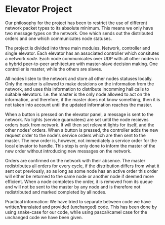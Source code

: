 
# Elevator Project

Our philosophy for the project has been to restrict the use of different network packet types to its absolute minimum. This means we only have two message types on the network. One which sends out the distributed orders and one which communicates node statuses.

The project is divided into three main modules. Network, controller and single elevator. Each elevator has an associated controller which consitutes a network *node*. Each node communicates over UDP with all other nodes in a hybrid peer-to-peer architecture with master-slave decision making. One controller is master, while the others are slaves.

All nodes listen to the network and store all other nodes statuses locally. Only the master is allowed to make desicions on the information from the network, and uses this information to distribute incomming hall calls to suitable elevators. I.e. the master is the only node allowed to act on the information, and therefore, if the master does not know something, then it is not taken into account until the updated information reaches the master.

When a button is pressed on the elevator panel, a message is sent to the network. No lights (service guarnatees) are set until the node recieves orders back from network. It will then set relevant lights for itself, and the other nodes' orders. When a button is pressed, the controller adds the new request order to the node's service orders which are then sent to the master. The new order is, however, not immediately a service order for the local elevator to handle. This step is only done to inform the master of the new order without introducing new messages on the network.

Orders are confirmed on the network with their absence. The master redistributes all orders for every cycle, if the distribution differs from what it sent out previously, so as long as some node has an active order this order will either be returned to the same node or another node if deemed more efficient. When a node completes the order, it is removed from its queue and will not be sent to the master by any node and is therefore not redistributed and marked completed by all nodes.

Practical information:
We have tried to separate between code we have written/translated and provided (unchanged) code. This has been done by using snake-case for our code, while using pascal/camel case for the unchanged code we have been given.